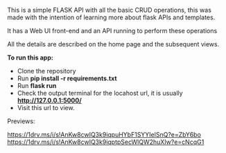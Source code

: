 This is a simple FLASK API with all the basic CRUD operations, this was made with the intention of learning more about flask APIs and templates.

It has a Web UI front-end and an API running to perform these operations

All the details are described on the home page and the subsequent views.

**To run this app:**

- Clone the repository
- Run **pip install -r requirements.txt**
- Run **flask run**
- Check the output terminal for the locahost url, it is usually **http://127.0.0.1:5000/**
- Visit this url to view.

Previews: 

https://1drv.ms/i/s!AnKw8cwIQ3k9iqpuHYbF1SYYIelSnQ?e=ZbY6bo
https://1drv.ms/i/s!AnKw8cwIQ3k9iqptpSecWlQW2huXIw?e=cNcqG1
